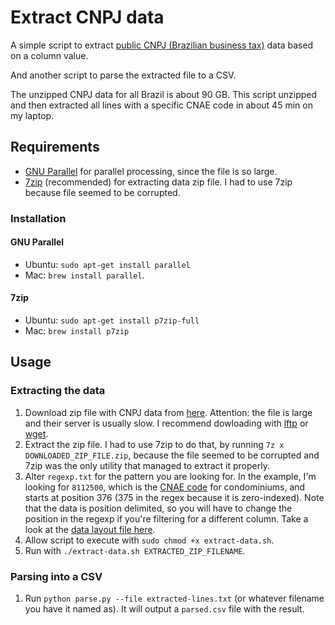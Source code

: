 # Extract CNPJ data

A simple script to extract [public CNPJ (Brazilian business tax)](http://receita.economia.gov.br/orientacao/tributaria/cadastros/cadastro-nacional-de-pessoas-juridicas-cnpj/dados-publicos-cnpj) data based on a column value.

And another script to parse the extracted file to a CSV.

The unzipped CNPJ data for all Brazil is about 90 GB. This script unzipped and then extracted all lines with a specific CNAE code in about 45 min on my laptop.

## Requirements

- [GNU Parallel](https://www.gnu.org/software/parallel/) for parallel processing, since the file is so large.
- [7zip](https://www.7-zip.org/) (recommended) for extracting data zip file. I had to use 7zip because file seemed to be corrupted.

### Installation

#### GNU Parallel

- Ubuntu: `sudo apt-get install parallel`
- Mac: `brew install parallel`.

#### 7zip

- Ubuntu: `sudo apt-get install p7zip-full`
- Mac: `brew install p7zip`

## Usage

### Extracting the data

1. Download zip file with CNPJ data from [here](http://receita.economia.gov.br/orientacao/tributaria/cadastros/cadastro-nacional-de-pessoas-juridicas-cnpj/dados-publicos-cnpj). Attention: the file is large and their server is usually slow. I recommend dowloading with [lftp](https://en.wikipedia.org/wiki/Lftp) or [wget](https://en.wikipedia.org/wiki/Wget).
2. Extract the zip file. I had to use 7zip to do that, by running `7z x DOWNLOADED_ZIP_FILE.zip`, because the file seemed to be corrupted and 7zip was the only utility that managed to extract it properly.
3. Alter `regexp.txt` for the pattern you are looking for. In the example, I'm looking for `8112500`, which is the [CNAE code](https://cnae.ibge.gov.br/?view=subclasse&tipo=cnae&versao=10&subclasse=8112500&chave=condom%C3%ADnio) for condominiums, and starts at position 376 (375 in the regex because it is zero-indexed). Note that the data is position delimited, so you will have to change the position in the regexp if you're filtering for a different column. Take a look at the [data layout file here](https://fazendagovbr.sharepoint.com/sites/MFDATA/RFB/LAYOUT_DADOS_ABERTOS_CNPJ.pdf).
4. Allow script to execute with `sudo chmod +x extract-data.sh`.
5. Run with `./extract-data.sh EXTRACTED_ZIP_FILENAME`.

### Parsing into a CSV

1. Run `python parse.py --file extracted-lines.txt` (or whatever filename you have it named as). It will output a `parsed.csv` file with the result.
